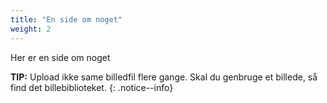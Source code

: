 ```yaml
---
title: "En side om noget"
weight: 2
---
```

Her er en side om noget

**TIP:** Upload ikke same billedfil flere gange. Skal du genbruge et billede, så find det billebiblioteket.
{: .notice--info}
